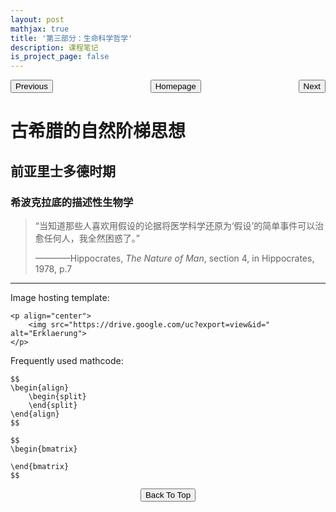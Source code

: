 ```yaml
---
layout: post
mathjax: true
title: '第三部分：生命科学哲学'
description: 课程笔记
is_project_page: false
---
```



<p style="text-align:center;">
<button type="button" onclick="window.location.href='index.html';">Homepage</button>
<span style="float:left;"><button type="button" onclick="window.location.href='PartII.html';">Previous</button></span>
<span style="float:right;"><button type="button" onclick="window.location.href='PartIV.html';">Next</button></span>
</p>

# 古希腊的自然阶梯思想
## 前亚里士多德时期
### 希波克拉底的描述性生物学
> “当知道那些人喜欢用假设的论据将医学科学还原为‘假设’的简单事件可以治愈任何人，我全然困惑了。”
>
> ————Hippocrates, _The Nature of Man_, section 4, in Hippocrates, 1978, p.7




***

Image hosting template:

```
<p align="center">
    <img src="https://drive.google.com/uc?export=view&id=" alt="Erklaerung">
</p>
```

Frequently used mathcode:
```
$$
\begin{align}
    \begin{split}
    \end{split}
\end{align}
$$

$$
\begin{bmatrix}
       
\end{bmatrix}
$$

```


<p style="text-align:center;">
<button type="button" onclick="window.location.href='#top';">Back To Top</button>
<p>
